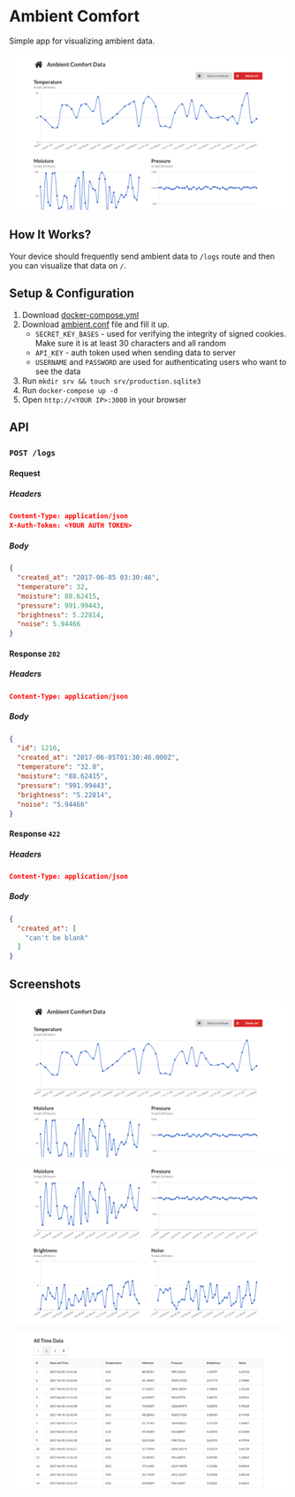 # Ambient Comfort
Simple app for visualizing ambient data.

![Application screenshot](https://github.com/hermanzdosilovic/ambient-comfort/blob/master/.github/screenshot1.png)

## How It Works?
Your device should frequently send ambient data to `/logs` route and then you can visualize that data on `/`.

## Setup & Configuration

1. Download [docker-compose.yml](https://github.com/hermanzdosilovic/ambient-comfort/blob/master/docker-compose.yml)
2. Download [ambient.conf](https://github.com/hermanzdosilovic/ambient-comfort/blob/master/ambient.conf) file and fill it up.
    - `SECRET_KEY_BASES` - used for verifying the integrity of signed cookies. Make sure it is at least 30 characters and all random
    - `API_KEY` - auth token used when sending data to server
    - `USERNAME` and `PASSWORD` are used for authenticating users who want to see the data
3. Run `mkdir srv && touch srv/production.sqlite3`
4. Run `docker-compose up -d`
5. Open `http://<YOUR IP>:3000` in your browser

## API
### `POST /logs`
#### Request
##### Headers
```json
Content-Type: application/json
X-Auth-Token: <YOUR AUTH TOKEN>
```

##### Body
```json
{
  "created_at": "2017-06-05 03:30:46",
  "temperature": 32,
  "moisture": 88.62415,
  "pressure": 991.99443,
  "brightness": 5.22814,
  "noise": 5.94466
}
```

#### Response `202`
##### Headers
```json
Content-Type: application/json
```

##### Body
```json
{
  "id": 1216,
  "created_at": "2017-06-05T01:30:46.000Z",
  "temperature": "32.0",
  "moisture": "88.62415",
  "pressure": "991.99443",
  "brightness": "5.22814",
  "noise": "5.94466"
}
```

#### Response `422`
##### Headers
```json
Content-Type: application/json
```

##### Body
```json
{
  "created_at": [
    "can't be blank"
  ]
}
```

## Screenshots
![Application screenshot #1](https://github.com/hermanzdosilovic/ambient-comfort/blob/master/.github/screenshot1.png)

![Application screenshot #2](https://github.com/hermanzdosilovic/ambient-comfort/blob/master/.github/screenshot2.png)

![Application screenshot #3](https://github.com/hermanzdosilovic/ambient-comfort/blob/master/.github/screenshot3.png)